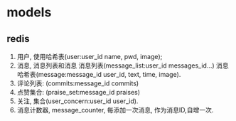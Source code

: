 # models

## redis
1. 用户, 使用哈希表(user:user_id name, pwd, image);
2. 消息, 消息列表和消息
    消息列表(message_list:user_id messages_id...)
    消息哈希表(message:message_id user_id, text, time, image).  
3. 评论列表: (commits:message_id commits)
4. 点赞集合: (praise_set:message_id praises)
5. 关注, 集合(user_concern:user_id user_id).  
6. 消息计数器, message_counter, 每添加一次消息, 作为消息ID,自增一次.  